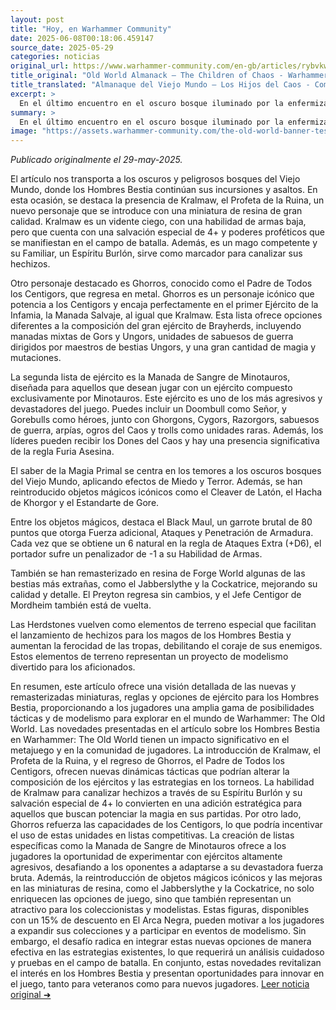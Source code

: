 ```yaml
---
layout: post
title: "Hoy, en Warhammer Community"
date: 2025-06-08T00:18:06.459147
source_date: 2025-05-29
categories: noticias
original_url: https://www.warhammer-community.com/en-gb/articles/rybvkwfs/old-world-almanack-the-children-of-chaos/
title_original: "Old World Almanack – The Children of Chaos - Warhammer Community"
title_translated: "Almanaque del Viejo Mundo – Los Hijos del Caos - Comunidad Warhammer"
excerpt: >
  En el último encuentro en el oscuro bosque iluminado por la enfermiza luz de Morrslieb, el Profeta del Caos regresa con nuevas revelaciones del grimorio prohibido, el Arcane Journal: Beastmen. La historia se desarrolla en Westerland, donde los mercenarios de Middenheim se enfrentan a los temidos Hombres Bestia bajo la nieve. Liderados por Kralmaw, el Profeta de la Ruina, los emboscadores traen consigo un nuevo personaje y una miniatura de resina impresionante. Además, Ghorros, conocido como el Padre de Todos los Centigors, regresa en metal, añadiendo fuerza a las listas de ejército de los Hombres Bestia. Con nuevas opciones tácticas y un enfoque en la magia y la mutación, esta entrega promete intensas batallas y estrategias innovadoras para los aficionados de Warhammer.
summary: >
  En el último encuentro en el oscuro bosque iluminado por la enfermiza luz de Morrslieb, el Profeta del Caos regresa con nuevas revelaciones del grimorio prohibido, el Arcane Journal: Beastmen. La historia se desarrolla en Westerland, donde los mercenarios de Middenheim se enfrentan a los temidos Hombres Bestia bajo la nieve. Liderados por Kralmaw, el Profeta de la Ruina, los emboscadores traen consigo un nuevo personaje y una miniatura de resina impresionante. Además, Ghorros, conocido como el Padre de Todos los Centigors, regresa en metal, añadiendo fuerza a las listas de ejército de los Hombres Bestia. Con nuevas opciones tácticas y un enfoque en la magia y la mutación, esta entrega promete intensas batallas y estrategias innovadoras para los aficionados de Warhammer.
image: "https://assets.warhammer-community.com/the-old-world-banner-test.jpg"
---
```


*Publicado originalmente el 29-may-2025.*

El artículo nos transporta a los oscuros y peligrosos bosques del Viejo Mundo, donde los Hombres Bestia continúan sus incursiones y asaltos. En esta ocasión, se destaca la presencia de Kralmaw, el Profeta de la Ruina, un nuevo personaje que se introduce con una miniatura de resina de gran calidad. Kralmaw es un vidente ciego, con una habilidad de armas baja, pero que cuenta con una salvación especial de 4+ y poderes proféticos que se manifiestan en el campo de batalla. Además, es un mago competente y su Familiar, un Espíritu Burlón, sirve como marcador para canalizar sus hechizos.

Otro personaje destacado es Ghorros, conocido como el Padre de Todos los Centigors, que regresa en metal. Ghorros es un personaje icónico que potencia a los Centigors y encaja perfectamente en el primer Ejército de la Infamia, la Manada Salvaje, al igual que Kralmaw. Esta lista ofrece opciones diferentes a la composición del gran ejército de Brayherds, incluyendo manadas mixtas de Gors y Ungors, unidades de sabuesos de guerra dirigidos por maestros de bestias Ungors, y una gran cantidad de magia y mutaciones.

La segunda lista de ejército es la Manada de Sangre de Minotauros, diseñada para aquellos que desean jugar con un ejército compuesto exclusivamente por Minotauros. Este ejército es uno de los más agresivos y devastadores del juego. Puedes incluir un Doombull como Señor, y Gorebulls como héroes, junto con Ghorgons, Cygors, Razorgors, sabuesos de guerra, arpías, ogros del Caos y trolls como unidades raras. Además, los líderes pueden recibir los Dones del Caos y hay una presencia significativa de la regla Furia Asesina.

El saber de la Magia Primal se centra en los temores a los oscuros bosques del Viejo Mundo, aplicando efectos de Miedo y Terror. Además, se han reintroducido objetos mágicos icónicos como el Cleaver de Latón, el Hacha de Khorgor y el Estandarte de Gore.

Entre los objetos mágicos, destaca el Black Maul, un garrote brutal de 80 puntos que otorga Fuerza adicional, Ataques y Penetración de Armadura. Cada vez que se obtiene un 6 natural en la regla de Ataques Extra (+D6), el portador sufre un penalizador de -1 a su Habilidad de Armas.

También se han remasterizado en resina de Forge World algunas de las bestias más extrañas, como el Jabberslythe y la Cockatrice, mejorando su calidad y detalle. El Preyton regresa sin cambios, y el Jefe Centigor de Mordheim también está de vuelta.

Las Herdstones vuelven como elementos de terreno especial que facilitan el lanzamiento de hechizos para los magos de los Hombres Bestia y aumentan la ferocidad de las tropas, debilitando el coraje de sus enemigos. Estos elementos de terreno representan un proyecto de modelismo divertido para los aficionados.

En resumen, este artículo ofrece una visión detallada de las nuevas y remasterizadas miniaturas, reglas y opciones de ejército para los Hombres Bestia, proporcionando a los jugadores una amplia gama de posibilidades tácticas y de modelismo para explorar en el mundo de Warhammer: The Old World.
Las novedades presentadas en el artículo sobre los Hombres Bestia en Warhammer: The Old World tienen un impacto significativo en el metajuego y en la comunidad de jugadores. La introducción de Kralmaw, el Profeta de la Ruina, y el regreso de Ghorros, el Padre de Todos los Centigors, ofrecen nuevas dinámicas tácticas que podrían alterar la composición de los ejércitos y las estrategias en los torneos. La habilidad de Kralmaw para canalizar hechizos a través de su Espíritu Burlón y su salvación especial de 4+ lo convierten en una adición estratégica para aquellos que buscan potenciar la magia en sus partidas. Por otro lado, Ghorros refuerza las capacidades de los Centigors, lo que podría incentivar el uso de estas unidades en listas competitivas. La creación de listas específicas como la Manada de Sangre de Minotauros ofrece a los jugadores la oportunidad de experimentar con ejércitos altamente agresivos, desafiando a los oponentes a adaptarse a su devastadora fuerza bruta. Además, la reintroducción de objetos mágicos icónicos y las mejoras en las miniaturas de resina, como el Jabberslythe y la Cockatrice, no solo enriquecen las opciones de juego, sino que también representan un atractivo para los coleccionistas y modelistas. Estas figuras, disponibles con un 15% de descuento en El Arca Negra, pueden motivar a los jugadores a expandir sus colecciones y a participar en eventos de modelismo. Sin embargo, el desafío radica en integrar estas nuevas opciones de manera efectiva en las estrategias existentes, lo que requerirá un análisis cuidadoso y pruebas en el campo de batalla. En conjunto, estas novedades revitalizan el interés en los Hombres Bestia y presentan oportunidades para innovar en el juego, tanto para veteranos como para nuevos jugadores.
[Leer noticia original ➜](https://www.warhammer-community.com/en-gb/articles/rybvkwfs/old-world-almanack-the-children-of-chaos/)
